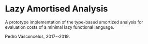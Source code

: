 # Lazy Amortised Analysis

A prototype implementation of the type-based amortized analysis
for evaluation costs of a minimal lazy functional language.

Pedro Vasconcelos, 2017--2019.


